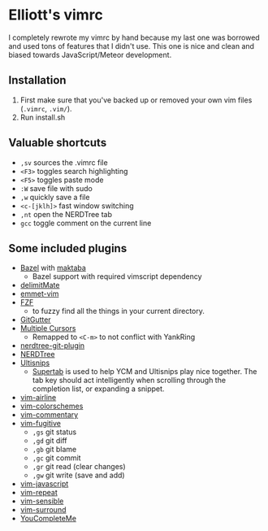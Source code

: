 # Elliott's vimrc

I completely rewrote my vimrc by hand because my last one was borrowed and used tons of features that I didn't use. This one is nice and clean and biased towards JavaScript/Meteor development. 

## Installation

1. First make sure that you've backed up or removed your own vim files (`.vimrc`, `.vim/`).
2. Run install.sh

## Valuable shortcuts

+ `,sv` sources the .vimrc file
+ `<F3>` toggles search highlighting
+ `<F5>` toggles paste mode
+ `:W` save file with sudo
+ `,w` quickly save a file
+ `<c-[jklh]>` fast window switching
+ `,nt` open the NERDTree tab
+ `gcc` toggle comment on the current line

## Some included plugins

+ [Bazel](https://github.com/bazelbuild/vim-bazel) with [maktaba](https://github.com/google/vim-maktaba)
  + Bazel support with required vimscript dependency
+ [delimitMate](https://github.com/Raimondi/delimitMate)
+ [emmet-vim](https://github.com/mattn/emmet-vim)
+ [FZF](https://github.com/junegunn/fzf.vim)
  + <Ctrl-f> to fuzzy find all the things in your current directory.
+ [GitGutter](https://github.com/airblade/vim-gitgutter)
+ [Multiple Cursors](https://github.com/terryma/vim-multiple-cursors)
  + Remapped to `<C-m>` to not conflict with YankRing
+ [nerdtree-git-plugin](https://github.com/Xuyuanp/nerdtree-git-plugin)
+ [NERDTree](https://github.com/scrooloose/nerdtree)
+ [Ultisnips](https://github.com/SirVer/ultisnips)
  + [Supertab](https://github.com/ervandew/supertab) is used to help YCM and Ultisnips play nice together. The tab key should act intelligently when scrolling through the completion list, or expanding a snippet.
+ [vim-airline](https://github.com/bling/vim-airline)
+ [vim-colorschemes](https://github.com/flazz/vim-colorschemes)
+ [vim-commentary](https://github.com/tpope/vim-commentary)
+ [vim-fugitive](https://github.com/tpope/vim-fugitive)
  + `,gs` git status
  + `,gd` git diff
  + `,gb` git blame
  + `,gc` git commit
  + `,gr` git read (clear changes)
  + `,gw` git write (save and add)
+ [vim-javascript](https://github.com/pangloss/vim-javascript)
+ [vim-repeat](https://github.com/tpope/vim-repeat)
+ [vim-sensible](https://github.com/tpope/vim-sensible)
+ [vim-surround](https://github.com/tpope/vim-surround)
+ [YouCompleteMe](https://github.com/Valloric/YouCompleteMe)
